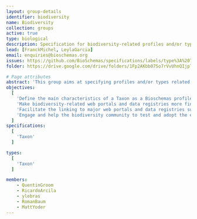 ```yaml
---
layout: group-details
identifier: biodiversity
name: Biodiversity
collection: groups
active: true
type: biological
description: Specification for biodiversity-related profiles and/or types
lead: [FranckMichel, LeylaGarcia]
email: enquiries@bioschemas.org
issues: https://github.com/BioSchemas/specifications/labels/type%3A%20Taxon
folder: https://drive.google.com/drive/folders/1Fp2AKbb07So7rVvUhnQIjpl8HLPSwpbP

# Page attributes
abstract: 'This group aims at specifying profiles and/or types related to the biodiversity domain, starting with the Taxon profile.'
objectives:
  [
    'Define the main characteristics of a Taxon as a Bioschemas profile',
    'Make biodiversity-related web portals and data registries more findable using search engines',
    'Facilitate the linking to major web portals and data registries such as GBIF, Encyclopedia of Life, Catalogue of Life',
    'Engage and help the biodiversity community to test and adopt the exposure of biodiversity markkup'
  ]
specifications:
  [
    'Taxon'
  ]

types:
  [
    'Taxon'
  ]

members:
    - QuentinGroom
    - RicardoArcila
    - ylebras
    - RomanBaum
    - MattYoder
---
```

